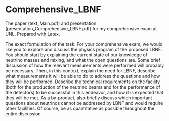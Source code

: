 # Comprehensive_LBNF
The paper (text_Main.pdf) and presentation (presentation_Comprehensive_LBNF.pdf) for my comprehensive exam at UNL. Prepared with Latex. 

The exact formulation of the task:
For your comprehensive exam, we would like you to explore and discuss the physics program of the proposed LBNF.  You should start by explaining the current state of our knowledge of neutrino masses and mixing, and what the open questions are.  Some brief discussion of how the relevant measurements were performed will probably be necessary.  Then, in this context, explain the need for LBNF, describe what measurements it will be able to do to address the questions and how they will be performed.  Describe the technical requirements on the facility (both for the production of the neutrino beams and for the performance of the detectors) to be successful in this endeavor, and how it is expected that they will be met.  As a by-product, also briefly discuss which important questions about neutrinos cannot be addressed by LBNF and would require other facilities.  Of course, be as quantitative as possible throughout the entire discussion.


